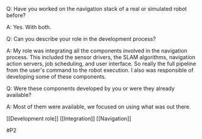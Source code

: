 Q: Have you worked on the navigation stack of a real or simulated robot before?

A: Yes. With both.

Q: Can you describe your role in the development process?

A: My role was integrating all the components involved in the navigation process. This included the sensor drivers, the SLAM algorithms, navigation action servers, job scheduling, and user interface. So really the full pipeline from the user's command to the robot execution. I also was responsible of developing some of these components.

Q: Were these components developed by you or were they already available?

A: Most of them were available, we focused on using what was out there.

[[Development role]]
[[Integration]]
[[Navigation]]

#P2